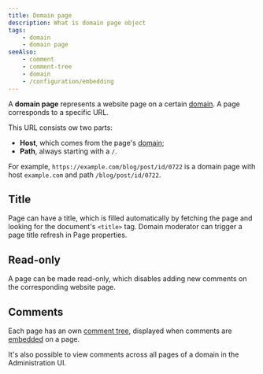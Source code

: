 ```yaml
---
title: Domain page
description: What is domain page object
tags:
    - domain
    - domain page
seeAlso:
    - comment
    - comment-tree
    - domain
    - /configuration/embedding
---
```


A **domain page** represents a website page on a certain [domain](domain). A page corresponds to a specific URL.

<!--more-->

This URL consists ow two parts:

* **Host**, which comes from the page's [domain](domain);
* **Path**, always starting with a `/`.

For example, `https://example.com/blog/post/id/0722` is a domain page with host `example.com` and path `/blog/post/id/0722`.

## Title

Page can have a title, which is filled automatically by fetching the page and looking for the document's `<title>` tag. Domain moderator can trigger a page title refresh in Page properties. 

## Read-only

A page can be made read-only, which disables adding new comments on the corresponding website page.

## Comments

Each page has an own [comment tree](comment-tree), displayed when comments are [embedded](/configuration/embedding) on a page.

It's also possible to view comments across all pages of a domain in the Administration UI.
